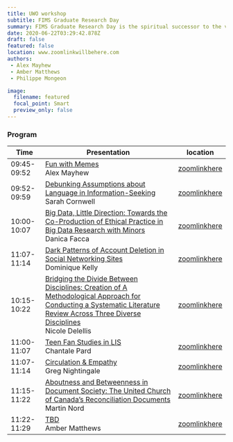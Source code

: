 ```yaml
---
title: UWO workshop
subtitle: FIMS Graduate Research Day
summary: FIMS Graduate Research Day is the spiritual successor to the venerable FIMULAW conference. This event is being hosted by CAIS and will use the Zoom platform. Friendly reminder, this event is free of charge and you are welcome to invite attendees to any or all portions of the event.
date: 2020-06-22T03:29:42.878Z
draft: false
featured: false
location: www.zoomlinkwillbehere.com
authors:
 - Alex Mayhew
 - Amber Matthews
 - Philippe Mongeon

image:
  filename: featured
  focal_point: Smart
  preview_only: false
---
```


### Program

 | Time        	| Presentation                                	| location                           	|
 |-------------	|---------------------------------------------	|------------------------------------	| 
 | 09:45-09:52 	| [Fun with Memes](../../talk/FIMS2020.1Mayhew)<br> Alex Mayhew 	| [zoomlinkhere](zoomwillbehere.com) 	| 
 | 09:52-09:59 	| [Debunking Assumptions about Language in Information-Seeking](../../talk/FIMS2020.2Cornwell)<br> Sarah Cornwell | [zoomlinkhere](zoomwillbehere.com) | 
 | 10:00-10:07 	| [Big Data, Little Direction: Towards the Co-Production of Ethical Practice in Big Data Research with Minors](../../talk/FIMS2020.3Facca)<br> Danica Facca                  	| [zoomlinkhere](zoomwillbehere.com) |
 | 11:07-11:14 	| [Dark Patterns of Account Deletion in Social Networking Sites](../../talk/FIMS2020.4Kelly)<br> Dominique Kelly                  	| [zoomlinkhere](zoomwillbehere.com) 	|
 | 10:15-10:22 	| [Bridging the Divide Between Disciplines: Creation of A Methodological Approach for Conducting a Systematic Literature Review Across Three Diverse Disciplines ](../../talk/FIMS2020.5Delellis)<br> Nicole Delellis                  	| [zoomlinkhere](zoomwillbehere.com) 	|
 | 11:00-11:07 	| [Teen Fan Studies in LIS](../../talk/FIMS2020.6Pard)<br> Chantale Pard                  	| [zoomlinkhere](zoomwillbehere.com) 	|
 | 11:07-11:14 	| [Circulation & Empathy](../../talk/FIMS2020.7Nightingale)<br> Greg Nightingale                  	| [zoomlinkhere](zoomwillbehere.com) 	|
 | 11:15-11:22 	| [Aboutness and Betweenness in Document Society: The United Church of Canada’s Reconciliation Documents](../../talk/FIMS2020.8Nord)<br> Martin Nord                  	| [zoomlinkhere](zoomwillbehere.com) 	|
 | 11:22-11:29 	| [TBD](../../talk/FIMS2020.9Matthews)<br> Amber Matthews                  	| [zoomlinkhere](zoomwillbehere.com) 	|
